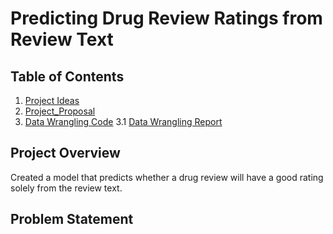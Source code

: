 # Predicting Drug Review Ratings from Review Text

## Table of Contents
1. [Project Ideas](1_ProjectIdeas)
2. [Project_Proposal](2_ProjectProposal)
3. [Data Wrangling Code](3_DataWrangling_Code)
  3.1 [Data Wrangling Report](3_DataWrangling_Report)

## Project Overview
Created a model that predicts whether a drug review will have a good rating solely from the review text.

## Problem Statement
